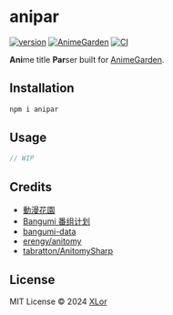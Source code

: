 # anipar

[![version](https://img.shields.io/npm/v/anipar?label=anipar)](https://www.npmjs.com/package/anipar)
[![AnimeGarden](https://img.shields.io/endpoint?url=https://pages.onekuma.cn/project/animegarden&label=AnimeGarden)](https://animes.garden)
[![CI](https://github.com/yjl9903/AnimeGarden/actions/workflows/ci.yml/badge.svg)](https://github.com/yjl9903/AnimeGarden/actions/workflows/ci.yml)

**Ani**me title **Par**ser built for [AnimeGarden](https://animes.garden/).

## Installation

```bash
npm i anipar
```

## Usage

```ts
// WIP
```

## Credits

+ [動漫花園](https://share.dmhy.org/)
+ [Bangumi 番组计划](https://bgm.tv/)
+ [bangumi-data](https://github.com/bangumi-data/bangumi-data)
+ [erengy/anitomy](https://github.com/erengy/anitomy)
+ [tabratton/AnitomySharp](https://github.com/tabratton/AnitomySharp)

## License

MIT License © 2024 [XLor](https://github.com/yjl9903)
